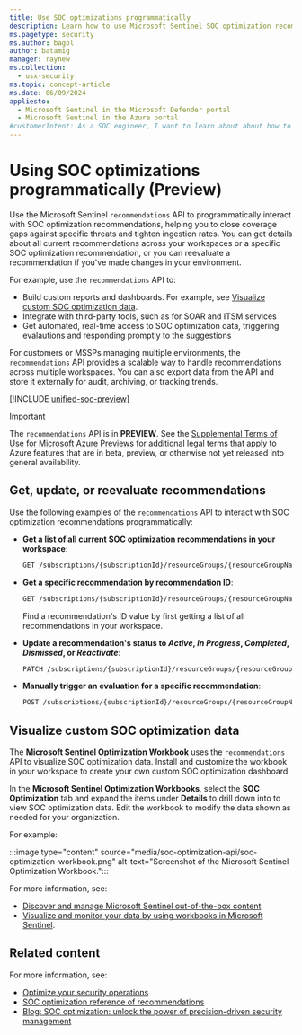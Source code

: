 ```yaml
---
title: Use SOC optimizations programmatically
description: Learn how to use Microsoft Sentinel SOC optimization recommendations programmatically.
ms.pagetype: security
ms.author: bagol
author: batamig
manager: raynew
ms.collection:
  - usx-security
ms.topic: concept-article
ms.date: 06/09/2024
appliesto:
  - Microsoft Sentinel in the Microsoft Defender portal
  - Microsoft Sentinel in the Azure portal
#customerIntent: As a SOC engineer, I want to learn about about how to interact with SOC optimziation recommendations programmatically via API.
---
```


# Using SOC optimizations programmatically (Preview)

Use the Microsoft Sentinel `recommendations` API to programmatically interact with SOC optimization recommendations, helping you to close coverage gaps against specific threats and tighten ingestion rates. You can get details about all current recommendations across your workspaces or a specific SOC optimization recommendation, or you can reevaluate a recommendation if you've made changes in your environment.

For example, use the `recommendations` API to:

- Build custom reports and dashboards. For example, see [Visualize custom SOC optimization data](#visualize-custom-soc-optimization-data).
- Integrate with third-party tools, such as for SOAR and ITSM services
- Get automated, real-time access to SOC optimization data, triggering evalautions and responding promptly to the suggestions

For customers or MSSPs managing multiple environments, the `recommendations` API provides a scalable way to handle recommendations across multiple workspaces. You can also export data from the API and store it externally for audit, archiving, or tracking trends.

[!INCLUDE [unified-soc-preview](../includes/unified-soc-preview.md)]

> [!IMPORTANT]
> The `recommendations` API is in **PREVIEW**. See the [Supplemental Terms of Use for Microsoft Azure Previews](https://azure.microsoft.com/support/legal/preview-supplemental-terms/) for additional legal terms that apply to Azure features that are in beta, preview, or otherwise not yet released into general availability.

## Get, update, or reevaluate recommendations

Use the following examples of the `recommendations` API to interact with SOC optimization recommendations programmatically:

- **Get a list of all current SOC optimization recommendations in your workspace**:

    ```rest
    GET /subscriptions/{subscriptionId}/resourceGroups/{resourceGroupName}/providers/Microsoft.OperationalInsights/workspaces/{workspaceName}/providers/Microsoft.SecurityInsights/recommendations 
    ```

- **Get a specific recommendation by recommendation ID**:

    ```rest 
    GET /subscriptions/{subscriptionId}/resourceGroups/{resourceGroupName}/providers/Microsoft.OperationalInsights/workspaces/{workspaceName}/providers/Microsoft.SecurityInsights/recommendations/{recommendationId} 
    ```

    Find a recommendation's ID value by first getting a list of all recommendations in your workspace.

- **Update a recommendation's status to *Active*, *In Progress*, *Completed*, *Dismissed*, or *Reactivate***:

    ```rest
    PATCH /subscriptions/{subscriptionId}/resourceGroups/{resourceGroupName}/providers/Microsoft.OperationalInsights/workspaces/{workspaceName}/providers/Microsoft.SecurityInsights/recommendations/{recommendationId} 
    ```

- **Manually trigger an evaluation for a specific recommendation**: 

    ```rest
    POST /subscriptions/{subscriptionId}/resourceGroups/{resourceGroupName}/providers/Microsoft.OperationalInsights/workspaces/{workspaceName}/providers/Microsoft.SecurityInsights/recommendations/{recommendationId} /triggerEvaluation 
    ```

## Visualize custom SOC optimization data

The **Microsoft Sentinel Optimization Workbook** uses the `recommendations` API to visualize SOC optimization data. Install and customize the workbook in your workspace to create your own custom SOC optimization dashboard.

In the **Microsoft Sentinel Optimization Workbooks**, select the **SOC Optimization** tab and expand the items under **Details** to drill down into to view SOC optimization data. Edit the workbook to modify the data shown as needed for your organization.

For example:

:::image type="content" source="media/soc-optimization-api/soc-optimization-workbook.png" alt-text="Screenshot of the Microsoft Sentinel Optimization Workbook.":::

For more information, see:

- [Discover and manage Microsoft Sentinel out-of-the-box content](../sentinel-solutions-deploy.md)
- [Visualize and monitor your data by using workbooks in Microsoft Sentinel](../monitor-your-data.md).

## Related content

For more information, see:

- [Optimize your security operations](soc-optimization-access.md)
- [SOC optimization reference of recommendations](soc-optimization-reference.md)
- [Blog: SOC optimization: unlock the power of precision-driven security management](https://aka.ms/SOC_Optimization)
